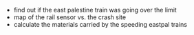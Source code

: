 - find out if the east palestine train was going over the limit
- map of the rail sensor vs. the crash site
- calculate the materials carried by the speeding eastpal trains